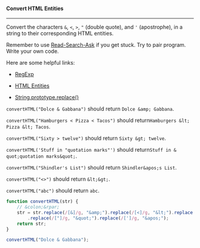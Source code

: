 #### Convert HTML Entities

------

Convert the characters `&`, `<`, `>`, `"` (double quote), and `'` (apostrophe), in a string to their corresponding HTML entities.

Remember to use [Read-Search-Ask](https://github.com/FreeCodeCamp/freecodecamp/wiki/FreeCodeCamp-Get-Help) if you get stuck. Try to pair program. Write your own code.

Here are some helpful links:

- [RegExp](https://developer.mozilla.org/en-US/docs/Web/JavaScript/Reference/Global_Objects/RegExp)

- [HTML Entities](http://dev.w3.org/html5/html-author/charref)

- [String.prototype.replace()](https://developer.mozilla.org/en-US/docs/Web/JavaScript/Reference/Global_Objects/String/replace)

`convertHTML("Dolce & Gabbana")` should return `Dolce &amp; Gabbana`.

`convertHTML("Hamburgers < Pizza < Tacos")` should return`Hamburgers &​lt; Pizza &​lt; Tacos`.

`convertHTML("Sixty > twelve")` should return `Sixty &​gt; twelve`.

`convertHTML('Stuff in "quotation marks"')` should return`Stuff in &​quot;quotation marks&​quot;`.

`convertHTML("Shindler's List")` should return `Shindler&​apos;s List`.

`convertHTML("<>")` should return `&​lt;&​gt;`.

`convertHTML("abc")` should return `abc`.

```js
function convertHTML(str) {
    // &colon;&rpar;
    str = str.replace(/[&]/g, "&amp;").replace(/[<]/g, "&lt;").replace(/[>]/g, "&gt;")
        .replace(/["]/g, "&quot;").replace(/[']/g, "&apos;");
    return str;
}

convertHTML("Dolce & Gabbana");
```
